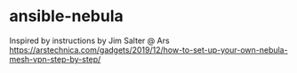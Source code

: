 # ansible-nebula

Inspired by instructions by Jim Salter @ Ars https://arstechnica.com/gadgets/2019/12/how-to-set-up-your-own-nebula-mesh-vpn-step-by-step/